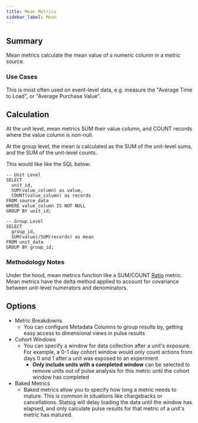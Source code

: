 ```yaml
---
title: Mean Metrics
sidebar_label: Mean
---
```


## Summary

Mean metrics calculate the mean value of a numeric column in a metric source.

### Use Cases

This is most often used on event-level data, e.g. measure the "Average Time to Load", or "Average Purchase Value".

## Calculation

At the unit level, mean metrics SUM their value column, and COUNT records where the value column is non-null.

At the group level, the mean is calculated as the SUM of the unit-level sums, and the SUM of the unit-level counts.

This would like like the SQL below:

```
-- Unit Level
SELECT
  unit_id,
  SUM(value_column) as value,
  COUNT(value_column) as records
FROM source_data
WHERE value_column IS NOT NULL
GROUP BY unit_id;

-- Group Level
SELECT
  group_id,
  SUM(value)/SUM(records) as mean
FROM unit_data
GROUP BY group_id;
```

### Methodology Notes

Under the hood, mean metrics function like a SUM/COUNT [Ratio](./ratio) metric.
Mean metrics have the delta method applied to account for covariance between unit-level numerators and denominators.

## Options

- Metric Breakdowns
  - You can configure Metadata Columns to group results by, getting easy access to dimensional views in pulse results
- Cohort Windows
  - You can specify a window for data collection after a unit's exposure. For example, a 0-1 day cohort window would only count actions from days 0 and 1 after a unit was exposed to an experiment
    - **Only include units with a completed window** can be selected to remove units out of pulse analysis for this metric until the cohort window has completed
- Baked Metrics
  - Baked metrics allow you to specify how long a metric needs to mature. This is common in situations like chargebacks or cancellations. Statsig will delay loading the data until the window has elapsed, and only calculate pulse results for that metric of a unit's metric has matured.
